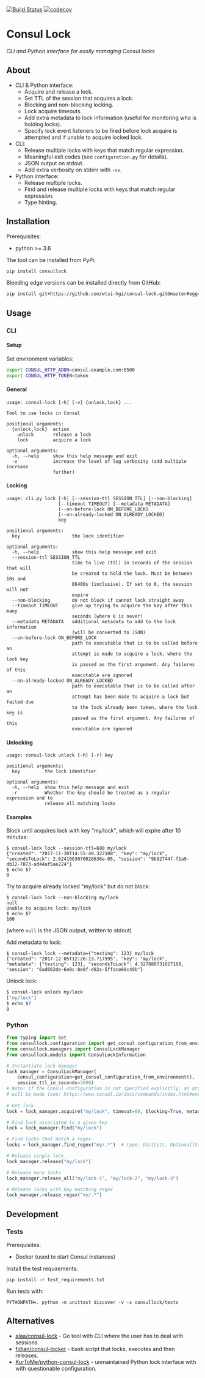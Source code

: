 [![Build Status](https://travis-ci.org/wtsi-hgi/consul-lock.svg?branch=master)](https://travis-ci.org/wtsi-hgi/consul-lock)
[![codecov](https://codecov.io/gh/wtsi-hgi/consul-lock/branch/master/graph/badge.svg)](https://codecov.io/gh/wtsi-hgi/consul-lock)

# Consul Lock
_CLI and Python interface for easily managing Consul locks_


## About
- CLI & Python interface:
    - Acquire and release a lock.
    - Set TTL of the session that acquires a lock.
    - Blocking and non-blocking locking.
    - Lock acquire timeouts.
    - Add extra metadata to lock information (useful for monitoring who is holding locks).
    - Specify lock event listeners to be fired before lock acquire is attempted and if unable to acquire locked lock.
- CLI:
    - Release multiple locks with keys that match regular expression.
    - Meaningful exit codes (see `configuration.py` for details).
    - JSON output on stdout.
    - Add extra verbosity on stderr with `-vv`.
- Python interface:
    - Release multiple locks.
    - Find and release multiple locks with keys that match regular expression.
    - Type hinting.


## Installation
Prerequisites:
- python >= 3.6

The tool can be installed from PyPi:
```bash
pip install consullock
```

Bleeding edge versions can be installed directly from GitHub:
```bash
pip install git+https://github.com/wtsi-hgi/consul-lock.git@master#egg=consullock
```


## Usage
### CLI
#### Setup
Set environment variables:
```bash
export CONSUL_HTTP_ADDR=consul.example.com:8500
export CONSUL_HTTP_TOKEN=token
```

#### General
```
usage: consul-lock [-h] [-v] {unlock,lock} ...

Tool to use locks in Consul

positional arguments:
  {unlock,lock}  action
    unlock       release a lock
    lock         acquire a lock

optional arguments:
  -h, --help     show this help message and exit
  -v             increase the level of log verbosity (add multiple increase
                 further)
```

#### Locking
```
usage: cli.py lock [-h] [--session-ttl SESSION_TTL] [--non-blocking]
                   [--timeout TIMEOUT] [--metadata METADATA]
                   [--on-before-lock ON_BEFORE_LOCK]
                   [--on-already-locked ON_ALREADY_LOCKED]
                   key

positional arguments:
  key                   the lock identifier

optional arguments:
  -h, --help            show this help message and exit
  --session-ttl SESSION_TTL
                        time to live (ttl) in seconds of the session that will
                        be created to hold the lock. Must be between 10s and
                        86400s (inclusive). If set to 0, the session will not
                        expire
  --non-blocking        do not block if cannot lock straight away
  --timeout TIMEOUT     give up trying to acquire the key after this many
                        seconds (where 0 is never)
  --metadata METADATA   additional metadata to add to the lock information
                        (will be converted to JSON)
  --on-before-lock ON_BEFORE_LOCK
                        path to executable that is to be called before an
                        attempt is made to acquire a lock, where the lock key
                        is passed as the first argument. Any failures of this
                        executable are ignored
  --on-already-locked ON_ALREADY_LOCKED
                        path to executable that is to be called after an
                        attempt has been made to acquire a lock but failed due
                        to the lock already been taken, where the lock key is
                        passed as the first argument. Any failures of this
                        executable are ignored
```

#### Unlocking              
```
usage: consul-lock unlock [-h] [-r] key

positional arguments:
  key         the lock identifier

optional arguments:
  -h, --help  show this help message and exit
  -r          Whether the key should be treated as a regular expression and to
              release all matching locks
```

#### Examples
Block until acquires lock with key "my/lock", which will expire after 10 minutes:
```
$ consul-lock lock --session-ttl=600 my/lock
{"created": "2017-11-30T14:55:49.322108", "key": "my/lock", "secondsToLock": 2.6241003070026636e-05, "session": "9b92744f-f1a9-db12-7873-ad44af5ae224"}
$ echo $?
0 
```

Try to acquire already locked "my/lock" but do not block:
```
$ consul-lock lock --non-blocking my/lock
null
Unable to acquire lock: my/lock
$ echo $?
100
```
(where `null` is the JSON output, written to stdout)

Add metadata to lock:
```
$ consul-lock lock --metadata={"testing": 123} my/lock
{"created": "2017-12-05T12:26:13.717995", "key": "my/lock", "metadata": {"testing": 123}, "secondsToLock": 4.327880731027108, "session": "6ad662de-6e0c-8e0f-d92c-5fface60c49b"}
```

Unlock lock:
```bash
$ consul-lock unlock my/lock
["my/lock"]
$ echo $?
0
```


### Python
```python
from typing import Set
from consullock.configuration import get_consul_configuration_from_environment
from consullock.managers import ConsulLockManager
from consullock.models import ConsulLockInformation

# Instantiate lock manager
lock_manager = ConsulLockManager(
    consul_configuration=get_consul_configuration_from_environment(),
    session_ttl_in_seconds=3600)
# Note: if the Consul configuration is not specified explicitly, an attempt to gather it from environmental variables 
# will be made (see: https://www.consul.io/docs/commands/index.html#environment-variables).
    
# Get lock
lock = lock_manager.acquire("my/lock", timeout=60, blocking=True, metadata="testing")   # type: ConsulLockInformation

# Find lock associated to a given key
lock = lock_manager.find("my/lock")

# Find locks that match a regex
locks = lock_manager.find_regex("my/.*")  # type: Dict[str, Optional[ConsulLockInformation]]

# Release single lock
lock_manager.release("my/lock")

# Release many locks
lock_manager.release_all("my/lock-1", "my/lock-2", "my/lock-3")

# Release locks with key matching regex
lock_manager.release_regex("my/.*")
```


## Development
### Tests
Prerequisites:
- Docker (used to start Consul instances)

Install the test requirements:
```
pip install -r test_requirements.txt
```

Run tests with:
```
PYTHONPATH=. python -m unittest discover -v -s consullock/tests
```


## Alternatives
- [alaa/consul-lock](https://github.com/alaa/consul-lock) - Go tool with CLI where the user has to deal with sessions.
- [fidian/consul-locker](https://github.com/fidian/consul-locker) - bash script that locks, executes and then releases.
- [KurToMe/python-consul-lock](https://github.com/KurToMe/python-consul-lock) - unmaintained Python lock interface with 
with questionable configuration.